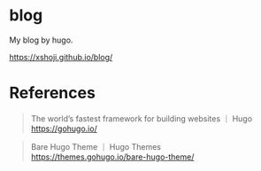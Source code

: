 # blog

My blog by hugo.

https://xshoji.github.io/blog/

# References

> The world’s fastest framework for building websites ｜ Hugo  
> https://gohugo.io/

> Bare Hugo Theme ｜ Hugo Themes  
> https://themes.gohugo.io/bare-hugo-theme/

